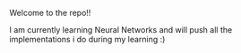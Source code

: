 Welcome to the repo!!

I am currently learning Neural Networks and will push all the implementations i do during my learning  :)
